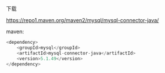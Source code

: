 下载

https://repo1.maven.org/maven2/mysql/mysql-connector-java/



maven:

```javascript
<dependency>
    <groupId>mysql</groupId>
    <artifactId>mysql-connector-java</artifactId>
    <version>5.1.49</version>
</dependency>
```

